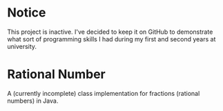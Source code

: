 # Notice
This project is inactive. I've decided to keep it on GitHub to demonstrate what sort of programming skills I had during my first and second years at university.

# Rational Number
A (currently incomplete) class implementation for fractions (rational numbers) in Java.